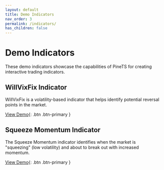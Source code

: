 ```yaml
---
layout: default
title: Demo Indicators
nav_order: 3
permalink: /indicators/
has_children: false
---
```


# Demo Indicators

These demo indicators showcase the capabilities of PineTS for creating interactive trading indicators.

## WillVixFix Indicator

WillVixFix is a volatility-based indicator that helps identify potential reversal points in the market.

[View Demo](indicators/willvixfix/index.html){: .btn .btn-primary }

## Squeeze Momentum Indicator

The Squeeze Momentum indicator identifies when the market is "squeezing" (low volatility) and about to break out with increased momentum.

[View Demo](indicators/sqzmom/index.html){: .btn .btn-primary }
